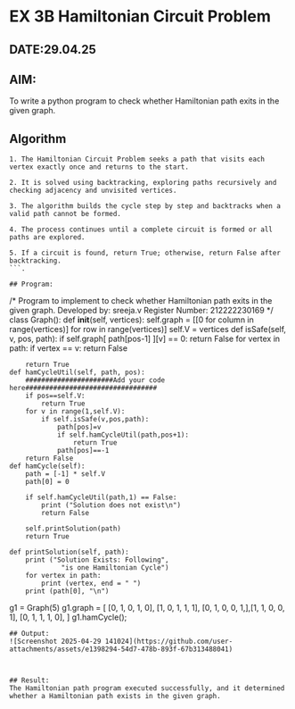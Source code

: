 # EX 3B Hamiltonian Circuit Problem
## DATE:29.04.25
## AIM:
To write a python program to check whether Hamiltonian path exits in the given graph.

## Algorithm
```
1. The Hamiltonian Circuit Problem seeks a path that visits each vertex exactly once and returns to the start.

2. It is solved using backtracking, exploring paths recursively and checking adjacency and unvisited vertices.

3. The algorithm builds the cycle step by step and backtracks when a valid path cannot be formed.

4. The process continues until a complete circuit is formed or all paths are explored.

5. If a circuit is found, return True; otherwise, return False after backtracking.
```.   

## Program:
```
/*
Program to implement to check whether Hamiltonian path exits in the given graph.
Developed by: sreeja.v
Register Number: 212222230169 
*/
class Graph():
    def __init__(self, vertices):
        self.graph = [[0 for column in range(vertices)]
                            for row in range(vertices)]
        self.V = vertices
    def isSafe(self, v, pos, path):
        if self.graph[ path[pos-1] ][v] == 0:
            return False
        for vertex in path:
            if vertex == v:
                return False
 
        return True
    def hamCycleUtil(self, path, pos):
        ######################Add your code here#################################
        if pos==self.V:
            return True
        for v in range(1,self.V):
            if self.isSafe(v,pos,path):
                path[pos]=v
                if self.hamCycleUtil(path,pos+1):
                    return True
                path[pos]==-1
        return False
    def hamCycle(self):
        path = [-1] * self.V
        path[0] = 0
 
        if self.hamCycleUtil(path,1) == False:
            print ("Solution does not exist\n")
            return False
 
        self.printSolution(path)
        return True
 
    def printSolution(self, path):
        print ("Solution Exists: Following",
                 "is one Hamiltonian Cycle")
        for vertex in path:
            print (vertex, end = " ")
        print (path[0], "\n")
g1 = Graph(5)
g1.graph = [ [0, 1, 0, 1, 0], [1, 0, 1, 1, 1],
            [0, 1, 0, 0, 1,],[1, 1, 0, 0, 1],
            [0, 1, 1, 1, 0], ]
g1.hamCycle();


```
## Output:
![Screenshot 2025-04-29 141024](https://github.com/user-attachments/assets/e1398294-54d7-478b-893f-67b313488041)



## Result:
The Hamiltonian path program executed successfully, and it determined whether a Hamiltonian path exists in the given graph.
